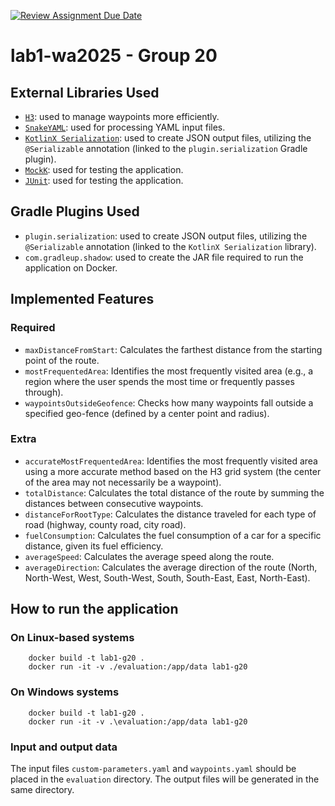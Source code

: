 [![Review Assignment Due Date](https://classroom.github.com/assets/deadline-readme-button-22041afd0340ce965d47ae6ef1cefeee28c7c493a6346c4f15d667ab976d596c.svg)](https://classroom.github.com/a/vlo9idtn)
# lab1-wa2025 - Group 20

## External Libraries Used

- [`H3`](https://h3geo.org/): used to manage waypoints more efficiently.
- [`SnakeYAML`](https://github.com/snakeyaml/snakeyaml): used for processing YAML input files.
- [`KotlinX Serialization`](https://github.com/Kotlin/kotlinx.serialization): used to create JSON output files, utilizing the `@Serializable` annotation (linked to the `plugin.serialization` Gradle plugin).
- [`MockK`](https://github.com/mockk/mockk): used for testing the application.
- [`JUnit`](https://junit.org/junit5/): used for testing the application.

## Gradle Plugins Used

- `plugin.serialization`: used to create JSON output files, utilizing the `@Serializable` annotation (linked to the `KotlinX Serialization` library).
- `com.gradleup.shadow`: used to create the JAR file required to run the application on Docker.

## Implemented Features

### Required

- `maxDistanceFromStart`:  Calculates the farthest distance from the starting point of the route.
- `mostFrequentedArea`:  Identifies the most frequently visited area (e.g., a region where the user spends the most time or frequently passes through).
- `waypointsOutsideGeofence`: Checks how many waypoints fall outside a specified geo-fence (defined by a center point and radius).

### Extra

- `accurateMostFrequentedArea`: Identifies the most frequently visited area using a more accurate method based on the H3 grid system (the center of the area may not necessarily be a waypoint).
- `totalDistance`: Calculates the total distance of the route by summing the distances between consecutive waypoints.
- `distanceForRootType`: Calculates the distance traveled for each type of road (highway, county road, city road).
- `fuelConsumption`: Calculates the fuel consumption of a car for a specific distance, given its fuel efficiency.
- `averageSpeed`: Calculates the average speed along the route.
- `averageDirection`: Calculates the average direction of the route (North, North-West, West, South-West, South, South-East, East, North-East).

## How to run the application

### On Linux-based systems

```
    docker build -t lab1-g20 .
    docker run -it -v ./evaluation:/app/data lab1-g20
```

### On Windows systems

```
    docker build -t lab1-g20 .
    docker run -it -v .\evaluation:/app/data lab1-g20
```

### Input and output data

The input files `custom-parameters.yaml` and `waypoints.yaml` should be placed in the `evaluation` directory.
The output files will be generated in the same directory.